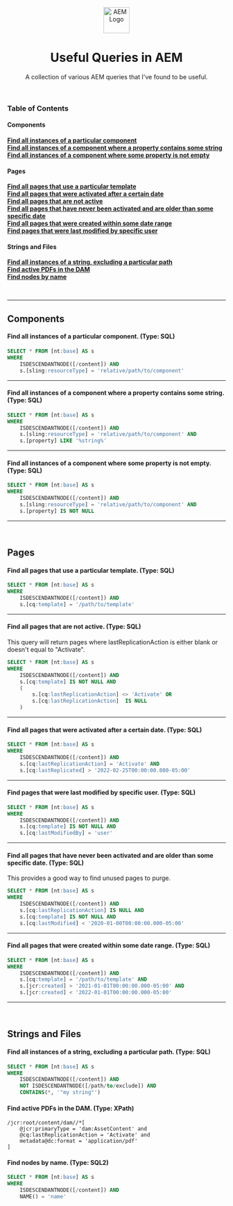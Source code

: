 <div align="center">
  <img height="60" src="https://static.wikia.nocookie.net/adobe/images/e/e2/Adobe_Experience_Manager_icon.svg/revision/latest/scale-to-width-down/512?cb=20200110101730" alt="AEM Logo">
  <h1>Useful Queries in AEM</h1>
  <p>A collection of various AEM queries that I've found to be useful.</p>
</div>
<br>

### Table of Contents
#### Components
**[Find all instances of a particular component](#find-all-instances-of-a-particular-component-type-sql)**<br>
**[Find all instances of a component where a property contains some string](#find-all-instances-of-a-component-where-a-property-contains-some-string-type-sql)**<br>
**[Find all instances of a component where some property is not empty](#find-all-instances-of-a-component-where-some-property-is-not-empty-type-sql)**<br>

#### Pages
**[Find all pages that use a particular template](#find-all-pages-that-use-a-particular-template-type-sql)**<br>
**[Find all pages that were activated after a certain date](#find-all-pages-that-were-activated-after-a-certain-date-type-sql)**<br>
**[Find all pages that are not active](#find-all-pages-that-are-not-active-this-query-will-return-pages-where-lastreplicationaction-is-either-blank-or-doesnt-equal-to-activate-type-sql)**<br>
**[Find all pages that have never been activated and are older than some specific date](#find-all-pages-that-have-never-been-activated-and-are-older-than-some-specific-date-this-provides-a-good-way-to-find-unused-pages-to-purge-type-sql)**<br>
**[Find all pages that were created within some date range](#find-all-pages-that-were-created-within-some-date-range-type-sql)**<br>
**[Find pages that were last modified by specific user](#find-pages-that-were-last-modified-by-specific-user-type-sql)**<br>

#### Strings and Files
**[Find all instances of a string, excluding a particular path](#find-all-instances-of-a-string-excluding-a-particular-path-type-sql)**<br>
**[Find active PDFs in the DAM](#find-active-pdfs-in-the-dam-type-xpath)**<br>
**[Find nodes by name](#find-nodes-by-name-type-sql2)**<br>

<br>

---

## Components

#### Find all instances of a particular component. (Type: SQL)

```sql
SELECT * FROM [nt:base] AS s 
WHERE
    ISDESCENDANTNODE([/content]) AND
    s.[sling:resourceType] = 'relative/path/to/component'
```

---

#### Find all instances of a component where a property contains some string. (Type: SQL)

```sql
SELECT * FROM [nt:base] AS s
WHERE
    ISDESCENDANTNODE([/content]) AND 
    s.[sling:resourceType] = 'relative/path/to/component' AND
    s.[property] LIKE '%string%'
```

---

#### Find all instances of a component where some property is not empty. (Type: SQL)

```sql
SELECT * FROM [nt:base] AS s 
WHERE
    ISDESCENDANTNODE([/content]) AND
    s.[sling:resourceType] = 'relative/path/to/component' AND
    s.[property] IS NOT NULL
```

---

<br>

## Pages

#### Find all pages that use a particular template. (Type: SQL)

```sql
SELECT * FROM [nt:base] AS s 
WHERE
    ISDESCENDANTNODE([/content]) AND
    s.[cq:template] = '/path/to/template'
```

---

#### Find all pages that are not active. (Type: SQL)
This query will return pages where lastReplicationAction is either blank or doesn't equal to "Activate".

```sql
SELECT * FROM [nt:base] AS s 
WHERE
    ISDESCENDANTNODE([/content]) AND
    s.[cq:template] IS NOT NULL AND
    (
        s.[cq:lastReplicationAction] <> 'Activate' OR
        s.[cq:lastReplicationAction]  IS NULL
    )
```

---

#### Find all pages that were activated after a certain date. (Type: SQL)

```sql
SELECT * FROM [nt:base] AS s
WHERE
    ISDESCENDANTNODE([/content]) AND
    s.[cq:lastReplicationAction] = 'Activate' AND
    s.[cq:lastReplicated] > '2022-02-25T00:00:00.000-05:00'
```

---

#### Find pages that were last modified by specific user. (Type: SQL)

```sql
SELECT * FROM [nt:base] AS s
WHERE
    ISDESCENDANTNODE([/content]) AND 
    s.[cq:template] IS NOT NULL AND
    s.[cq:lastModifiedBy] = 'user'
```

---

#### Find all pages that have never been activated and are older than some specific date. (Type: SQL)
This provides a good way to find unused pages to purge.

```sql
SELECT * FROM [nt:base] AS s 
WHERE
    ISDESCENDANTNODE([/content]) AND
    s.[cq:lastReplicationAction] IS NULL AND
    s.[cq:template] IS NOT NULL AND
    s.[cq:lastModified] < '2020-01-00T00:00:00.000-05:00'
```

---

#### Find all pages that were created within some date range. (Type: SQL)

```sql
SELECT * FROM [nt:base] AS s
WHERE
    ISDESCENDANTNODE([/content]) AND
    s.[cq:template] = '/path/to/template' AND
    s.[jcr:created] > '2021-01-01T00:00:00.000-05:00' AND
    s.[jcr:created] < '2022-01-01T00:00:00.000-05:00'
```

***
<br>

## Strings and Files

#### Find all instances of a string, excluding a particular path. (Type: SQL)

```sql
SELECT * FROM [nt:base] AS s 
WHERE
    ISDESCENDANTNODE([/content]) AND
    NOT ISDESCENDANTNODE([/path/to/exclude]) AND
    CONTAINS(*, '"my string"')
```


#### Find active PDFs in the DAM. (Type: XPath)

```
/jcr:root/content/dam//*[
    @jcr:primaryType = 'dam:AssetContent' and
    @cq:lastReplicationAction = 'Activate' and
    metadata@dc:format = 'application/pdf'
]
```


#### Find nodes by name. (Type: SQL2)

```sql
SELECT * FROM [nt:base] AS s
WHERE
    ISDESCENDANTNODE([/content]) AND
    NAME() = 'name'
```


